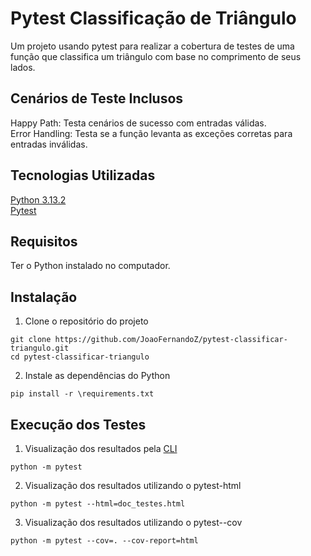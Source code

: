 # Pytest Classificação de Triângulo
Um projeto usando pytest para realizar a cobertura de testes de uma função que classifica um triângulo com base no comprimento de seus lados.

## Cenários de Teste Inclusos
Happy Path: Testa cenários de sucesso com entradas válidas.<br>
Error Handling: Testa se a função levanta as exceções corretas para entradas inválidas.

## Tecnologias Utilizadas
[Python 3.13.2](https://www.python.org/)<br>
[Pytest](https://docs.pytest.org/en/stable/)<br>

## Requisitos
Ter o Python instalado no computador.

## Instalação
1. Clone o repositório do projeto
```
git clone https://github.com/JoaoFernandoZ/pytest-classificar-triangulo.git
cd pytest-classificar-triangulo
```
2. Instale as dependências do Python
```
pip install -r \requirements.txt
```

## Execução dos Testes
1. Visualização dos resultados pela [CLI](https://aws.amazon.com/pt/what-is/cli/)
```
python -m pytest
```
2. Visualização dos resultados utilizando o pytest-html
```
python -m pytest --html=doc_testes.html
```
3. Visualização dos resultados utilizando o pytest--cov
```
python -m pytest --cov=. --cov-report=html
```
